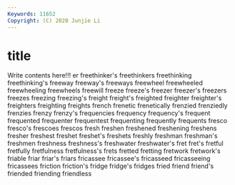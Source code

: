```yaml
---
Keywords: 11652
Copyright: (C) 2020 Junjie Li
---
```


# title

Write contents here!!!
er
freethinker's 
freethinkers 
freethinking 
freethinking's 
freeway 
freeway's 
freeways 
freewheel 
freewheeled 
freewheeling
freewheels 
freewill 
freeze 
freeze's 
freezer 
freezer's 
freezers 
freezes 
freezing 
freezing's
freight 
freight's 
freighted 
freighter 
freighter's 
freighters 
freighting 
freights 
french 
frenetic
frenetically 
frenzied 
frenziedly 
frenzies 
frenzy 
frenzy's 
frequencies 
frequency 
frequency's 
frequent
frequented 
frequenter 
frequentest 
frequenting 
frequently 
frequents 
fresco 
fresco's 
frescoes 
frescos
fresh 
freshen 
freshened 
freshening 
freshens 
fresher 
freshest 
freshet 
freshet's 
freshets
freshly 
freshman 
freshman's 
freshmen 
freshness 
freshness's 
freshwater 
freshwater's 
fret 
fret's
fretful 
fretfully 
fretfulness 
fretfulness's 
frets 
fretted 
fretting 
fretwork 
fretwork's 
friable
friar 
friar's 
friars 
fricassee 
fricassee's 
fricasseed 
fricasseeing 
fricassees 
friction 
friction's
fridge 
fridge's 
fridges 
fried 
friend 
friend's 
friended 
friending 
friendless 
